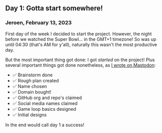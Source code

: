 ## Day 1: Gotta start somewhere!

### **Jeroen**, February 13, 2023

First day of the week I decided to start the project.
However, the night before we watched the Super Bowl... in the GMT+1 timezone!
So was up until 04:30 (that's AM for y'all), naturally this wasn't the most productive day.

But the most important thing got done: I got _started_ on the project!
Plus several important things got done nonetheless, as [I wrote on Mastodon](https://mastodon.social/@jeroenheijmans/109859902264743330):

- ✅ Brainstorm done
- ✅ Rough plan created
- ✅ Name chosen
- ✅ Domain bought!
- ✅ GitHub org and repo's claimed
- ✅ Social media names claimed
- ✅ Game loop basics designed
- ✅ Initial designs

In the end would call day 1 a success!
